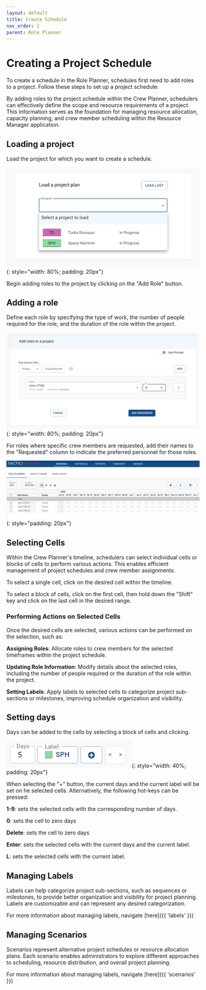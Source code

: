 ```yaml
---
layout: default
title: Create Schedule
nav_order: 2
parent: Role Planner
---
```



Creating a Project Schedule
===========================================
To create a schedule in the Role Planner, schedules first need to add roles to a project. Follow these steps to set up a project schedule:

By adding roles to the project schedule within the Crew Planner, schedulers can effectively define the scope and resource requirements of a project. This information serves as the foundation for managing resource allocation, capacity planning, and crew member scheduling within the Resource Manager application.



## Loading a project

Load the project for which you want to create a schedule.


![Load Project](images/load_project.png){: style="width: 80%; padding: 20px"}


Begin adding roles to the project by clicking on the "Add Role" button.

## Adding a role

Define each role by specifying the type of work, the number of people required for the role, and the duration of the role within the project.


![Add Roles](images/add_roles.png){: style="width: 80%; padding: 20px"}


For roles where specific crew members are requested, add their names to the "Requested" column to indicate the preferred personnel for those roles.

![Animators](images/animators_tor.png){: style="padding: 20px"}



## Selecting Cells

Within the Crew Planner's timeline, schedulers can select individual cells or blocks of cells to perform various actions. This enables efficient management of project schedules and crew member assignments.

To select a single cell, click on the desired cell within the timeline.

To select a block of cells, click on the first cell, then hold down the "Shift" key and click on the last cell in the desired range.

### Performing Actions on Selected Cells

Once the desired cells are selected, various actions can be performed on the selection, such as:

**Assigning Roles**: Allocate roles to crew members for the selected timeframes within the project schedule.

**Updating Role Information**: Modify details about the selected roles, including the number of people required or the duration of the role within the project.

**Setting Labels**: Apply labels to selected cells to categorize project sub-sections or milestones, improving schedule organization and visibility.



## Setting days

Days can be added to the cells by selecting a block of cells and clicking.

![Allocate Days](images/allocate_days.png){: style="width: 40%; padding: 20px"}

When selecting the "+" button, the current days and the current label will be set on he selected cells.  Alternatively, the following hot-keys can be pressed:

**1-9**: sets the selected cells with the corresponding number of days.

**0**: sets the cell to zero days

**Delete**: sets the cell to zero days

**Enter**: sets the selected cells with the current days and the current label.

**L**: sets the selected cells with the current label.

## Managing Labels

Labels can help categorize project sub-sections, such as sequences or milestones, to provide better organization and visibility for project planning. Labels are customizable and can represent any desired categorization.

For more information about managing labels, navigate [here]({{ 'labels' }})


## Managing Scenarios

Scenarios represent alternative project schedules or resource allocation plans. Each scenario enables administrators to explore different approaches to scheduling, resource distribution, and overall project planning.

For more information about managing labels, navigate [here]({{ 'scenarios' }})


